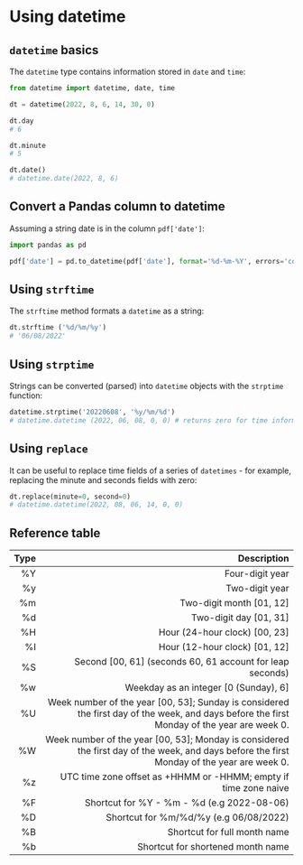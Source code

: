 # Using datetime

## `datetime` basics

The `datetime` type contains information stored in `date` and `time`:

```python
from datetime import datetime, date, time

dt = datetime(2022, 8, 6, 14, 30, 0)

dt.day
# 6

dt.minute
# 5

dt.date()
# datetime.date(2022, 8, 6)
```

## Convert a Pandas column to datetime

Assuming a string date is in the column `pdf['date']`:

```python
import pandas as pd

pdf['date'] = pd.to_datetime(pdf['date'], format='%d-%m-%Y', errors='coerce')
```

## Using `strftime`

The `strftime` method formats a `datetime` as a string:

```python
dt.strftime ('%d/%m/%y')
# '06/08/2022'
```

## Using `strptime`

Strings can be converted (parsed) into `datetime` objects with the `strptime` function:

```python
datetime.strptime('20220608', '%y/%m/%d')
# datetime.datetime (2022, 06, 08, 0, 0) # returns zero for time information if missing from string
```

## Using `replace`

It can be useful to replace time fields of a series of `datetimes` - for example, replacing the minute and seconds fields with zero:

```python
dt.replace(minute=0, second=0)
# datetime.datetime(2022, 08, 06, 14, 0, 0)
```

## Reference table

| Type | Description                                                |
|-----:|-----------------------------------------------------------:|
| %Y   | Four-digit year                                            |
| %y   | Two-digit year                                             |
| %m   | Two-digit month [01, 12]                                   |
| %d   | Two-digit day [01, 31]                                     |
| %H   | Hour (24-hour clock) [00, 23]                              |
| %I   | Hour (12-hour clock) [01, 12]                              |
| %S   | Second [00, 61] (seconds 60, 61 account for leap seconds)  |
| %w   | Weekday as an integer [0 (Sunday), 6]                      |
| %U   | Week number of the year [00, 53]; Sunday is considered the first day of the week, and days before the first Monday of the year are week 0. |
| %W   | Week number of the year [00, 53]; Monday is considered the first day of the week, and days before the first Monday of the year are week 0. |
| %z   | UTC time zone offset as +HHMM or -HHMM; empty if time zone naive |
| %F   | Shortcut for %Y - %m - %d (e.g 2022-08-06) |
| %D   | Shortcut for %m/%d/%y (e.g 06/08/2022) |
| %B   | Shortcut for full month name           |
| %b   | Shortcut for shortened month name      |